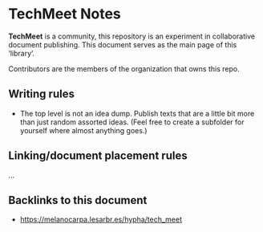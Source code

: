 # TechMeet Notes
**TechMeet** is a community, this repository is an experiment in collaborative
document publishing. This document serves as the main page of this ‘library’.

Contributors are the members of the organization that owns this repo.

## Writing rules
* The top level is not an idea dump. Publish texts that are a little bit more
  than just random assorted ideas. (Feel free to create a subfolder for
  yourself where almost anything goes.)

## Linking/document placement rules
...

## Backlinks to this document
* https://melanocarpa.lesarbr.es/hypha/tech_meet

